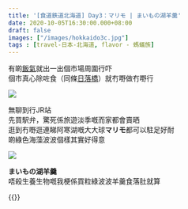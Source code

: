 ```yaml
---
title: '[食道鉄道北海道] Day3：マリモ | まいもの湖羊羹'
date: 2020-10-05T16:30:00.000+08:00
draft: false
images: ["/images/hokkaido3c.jpg"]
tags : [travel-日本-北海道, flavor - 螞蟻族]
---
```


有啲[飯氣](https://hidie.net/hokkaido3b/)就出一出個市場周圍行吓  
個市真心除咗食（同條[日落橋](https://hidie.net/hokkaido2p/)）就冇嘢做冇嘢行  

![](/images/hokkaido3c.jpg)

無聊到行JR站  
先買駅弁，驚死係旅遊淡季嘅而家都會賣晒  
逛到冇嘢逛連睇阿寒湖嘅大大球**マリモ**都可以駐足好耐  
啲綠色海藻波波個樣其實好得意  

![](/images/hokkaido3c1.jpg)
  
**まいもの湖羊羹**  
唔殺生養生物嘅我梗係買粒綠波波羊羹食落肚就算  
  
  
  
{{<hokkaido>}}
